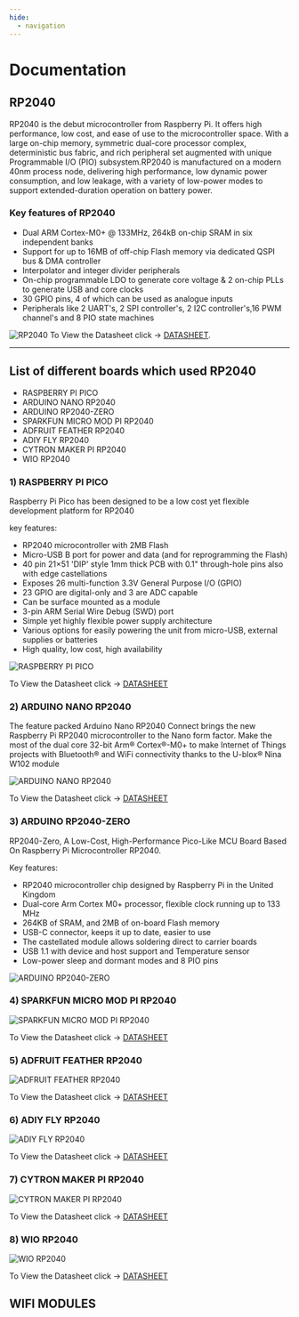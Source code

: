 ```yaml
---
hide:
  - navigation
---
```

# Documentation


## RP2040

RP2040 is the debut microcontroller from Raspberry Pi. It offers high performance, low cost, and ease of use to the microcontroller space. With a large on-chip memory, symmetric dual-core processor complex, deterministic bus fabric, and rich peripheral set augmented with unique Programmable I/O (PIO) subsystem.RP2040 is manufactured on a modern 40nm process node, delivering high performance, low dynamic power consumption, and low leakage, with a variety of low-power modes to support extended-duration operation on battery power.

### Key features of RP2040

- Dual ARM Cortex-M0+ @ 133MHz, 264kB on-chip SRAM in six independent banks
- Support for up to 16MB of off-chip Flash memory via dedicated QSPI bus & DMA controller
- Interpolator and integer divider peripherals
- On-chip programmable LDO to generate core voltage & 2 on-chip PLLs to generate USB and core clocks
- 30 GPIO pins, 4 of which can be used as analogue inputs
- Peripherals like 2 UART's, 2 SPI controller's, 2 I2C controller's,16 PWM channel's and 8 PIO state machines
  
![RP2040](https://assets.raspberrypi.com/static/chips-a126ba53c50bb160d65210696edf8ad9.png)
To View the Datasheet click ->  [DATASHEET](https://datasheets.raspberrypi.com/rp2040/rp2040-datasheet.pdf).

---

## List of different boards which used RP2040

- RASPBERRY PI PICO
- ARDUINO NANO RP2040
- ARDUINO RP2040-ZERO
- SPARKFUN MICRO MOD PI RP2040
- ADFRUIT FEATHER RP2040
- ADIY FLY RP2040
- CYTRON MAKER PI RP2040
- WIO RP2040
  


### 1) RASPBERRY PI PICO

Raspberry Pi Pico has been designed to be a low cost yet flexible development platform for RP2040

key features:

- RP2040 microcontroller with 2MB Flash
- Micro-USB B port for power and data (and for reprogramming the Flash)
- 40 pin 21×51 'DIP' style 1mm thick PCB with 0.1" through-hole pins also with edge castellations
- Exposes 26 multi-function 3.3V General Purpose I/O (GPIO)
- 23 GPIO are digital-only and 3 are ADC capable
- Can be surface mounted as a module
- 3-pin ARM Serial Wire Debug (SWD) port
- Simple yet highly flexible power supply architecture
- Various options for easily powering the unit from micro-USB, external supplies or batteries
- High quality, low cost, high availability

![RASPBERRY PI PICO](https://encrypted-tbn0.gstatic.com/images?q=tbn:ANd9GcTjcZeUUkdpaDJMWNzA_E79JtKU3-CIMUcZFg&usqp=CAU) 

To View the Datasheet click ->  [DATASHEET](https://datasheets.raspberrypi.com/pico/pico-datasheet.pdf)


### 2) ARDUINO NANO RP2040

The feature packed Arduino Nano RP2040 Connect brings the new Raspberry Pi RP2040 microcontroller to the Nano form factor. Make the most of the dual core 32-bit Arm® Cortex®-M0+ to make Internet of Things projects with Bluetooth® and WiFi connectivity thanks to the U-blox® Nina W102 module



![ARDUINO NANO RP2040](https://robu.in/cdn-cgi/image/width=1200,height=1200,fit=crop,quality=80,format=auto,onerror=redirect,metadata=none/wp-content/uploads/2021/05/Arduino-Nano-RP2040-Connect-without-Header-2.jpg)

To View the Datasheet click ->  [DATASHEET](https://docs.arduino.cc/static/7a61a8db7d46c2397aa743e026bc1204/ABX00053-datasheet.pdf)

### 3) ARDUINO RP2040-ZERO

RP2040-Zero, A Low-Cost, High-Performance Pico-Like MCU Board Based On Raspberry Pi Microcontroller RP2040.

Key features:

- RP2040 microcontroller chip designed by Raspberry Pi in the United Kingdom
- Dual-core Arm Cortex M0+ processor, flexible clock running up to 133 MHz
- 264KB of SRAM, and 2MB of on-board Flash memory
- USB-C connector, keeps it up to date, easier to use
- The castellated module allows soldering direct to carrier boards
- USB 1.1 with device and host support and Temperature sensor
- Low-power sleep and dormant modes and 8 PIO pins

![ARDUINO RP2040-ZERO](https://www.waveshare.com/media/catalog/product/cache/1/image/560x560/9df78eab33525d08d6e5fb8d27136e95/r/p/rp2040-zero-4.jpg) 


### 4) SPARKFUN MICRO MOD PI RP2040

![SPARKFUN MICRO MOD PI RP2040](https://assets.raspberrypi.com/static/chips-a126ba53c50bb160d65210696edf8ad9.png)

To View the Datasheet click ->  [DATASHEET](https://datasheets.raspberrypi.com/rp2040/rp2040-datasheet.pdf)

### 5) ADFRUIT FEATHER RP2040

![ADFRUIT FEATHER RP2040](https://assets.raspberrypi.com/static/chips-a126ba53c50bb160d65210696edf8ad9.png)

To View the Datasheet click ->  [DATASHEET](https://datasheets.raspberrypi.com/rp2040/rp2040-datasheet.pdf)

### 6) ADIY FLY RP2040

![ADIY FLY RP2040](https://assets.raspberrypi.com/static/chips-a126ba53c50bb160d65210696edf8ad9.png)

To View the Datasheet click ->  [DATASHEET](https://datasheets.raspberrypi.com/rp2040/rp2040-datasheet.pdf)

### 7) CYTRON MAKER PI RP2040

![CYTRON MAKER PI RP2040](https://assets.raspberrypi.com/static/chips-a126ba53c50bb160d65210696edf8ad9.png)

To View the Datasheet click ->  [DATASHEET](https://datasheets.raspberrypi.com/rp2040/rp2040-datasheet.pdf)

### 8) WIO RP2040

![WIO RP2040](https://assets.raspberrypi.com/static/chips-a126ba53c50bb160d65210696edf8ad9.png)

To View the Datasheet click ->  [DATASHEET](https://datasheets.raspberrypi.com/rp2040/rp2040-datasheet.pdf)


## WIFI MODULES
